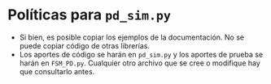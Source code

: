 # Políticas para `pd_sim.py`
* Si bien, es posible copiar los ejemplos de la documentación. No se puede copiar código de otras librerías.
* Los aportes de código se harán en `pd_sim.py` y los aportes de prueba se harán en `FSM_PD.py`. Cualquier otro archivo que se cree o modifique hay que consultarlo antes.
